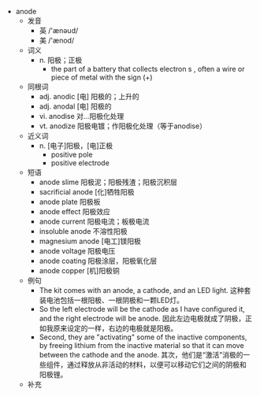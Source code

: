 - anode
  - 发音
    - 英 /'ænəud/
    - 美 /'ænod/
  - 词义
    - n. 阳极；正极
      - the part of a  battery  that collects  electron s  , often a wire or piece of metal with the sign (+)
  - 同根词
    - adj. anodic [电] 阳极的；上升的
    - adj. anodal [电] 阳极的
    - vi. anodise 对…阳极化处理
    - vt. anodize 阳极电镀；作阳极化处理（等于anodise）
  - 近义词
    - n. [电子]阳极，[电]正极
      - positive pole
      - positive electrode
  - 短语
    - anode slime 阳极泥；阳极残渣；阳极沉积层
    - sacrificial anode [化]牺牲阳极
    - anode plate 阳极板
    - anode effect 阳极效应
    - anode current 阳极电流；板极电流
    - insoluble anode 不溶性阳极
    - magnesium anode [电工]镁阳极
    - anode voltage 阳极电压
    - anode coating 阳极涂层，阳极氧化层
    - anode copper [机]阳极铜
  - 例句
    - The kit comes with an anode, a cathode, and an LED light. 这种套装电池包括一根阳极、一根阴极和一颗LED灯。
    - So the left electrode will be the cathode as I have configured it, and the right electrode will be anode. 因此左边电极就成了阴极，正如我原来设定的一样，右边的电极就是阳极。
    - Second, they are "activating" some of the inactive components, by freeing lithium from the inactive material so that it can move between the cathode and the anode. 其次，他们是“激活”消极的一些组件，通过释放从非活动的材料，以便可以移动它们之间的阴极和阳极锂。
  - 补充
